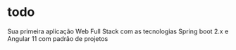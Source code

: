 # todo
Sua primeira aplicação Web Full Stack com as tecnologias Spring boot 2.x e Angular 11 com padrão de projetos
